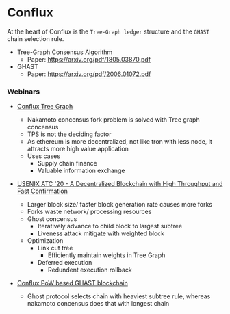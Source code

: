 # Conflux
At the heart of Conflux is the `Tree-Graph ledger` structure and the `GHAST` chain selection rule.

- Tree-Graph Consensus Algorithm
    - Paper: https://arxiv.org/pdf/1805.03870.pdf
- GHAST
    - Paper: https://arxiv.org/pdf/2006.01072.pdf

### Webinars
- [Conflux Tree Graph](https://youtu.be/zX-bVTEKOiQ)
    - Nakamoto concensus fork problem is solved with Tree graph concensus
    - TPS is not the deciding factor
    - As ethereum is more decentralized, not like tron with less node, it attracts more high value application
    - Uses cases
        - Supply chain finance
        - Valuable information exchange

- [USENIX ATC '20 - A Decentralized Blockchain with High Throughput and Fast Confirmation](https://youtu.be/mZvSIVNHTRk)
    - Larger block size/ faster block generation rate causes more forks
    - Forks waste network/ processing resources
    - Ghost concensus
        - Iteratively advance to child block to largest subtree
        - Liveness attack mitigate with weighted block
    - Optimization
        - Link cut tree
            - Efficiently maintain weights in Tree Graph
        - Deferred execution
            - Redundent execution rollback

- [Conflux PoW based GHAST blockchain](https://youtu.be/8rxMrvhzk8Y)
    - Ghost protocol selects chain with heaviest subtree rule, whereas nakamoto concensus does that with longest chain